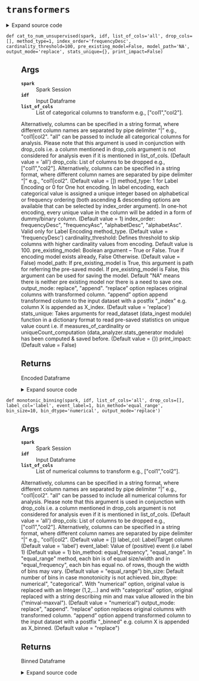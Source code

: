 # <code>transformers</code>
<details class="source">
<summary>
<span>Expand source code</span>
</summary>
<pre>
```python
# coding=utf-8
import warnings

import pyspark
from anovos.data_analyzer.stats_generator import missingCount_computation, uniqueCount_computation
from anovos.data_ingest.data_ingest import read_dataset
from anovos.shared.utils import attributeType_segregation, get_dtype
from pyspark.ml import Pipeline, PipelineModel
from pyspark.ml.feature import Imputer, ImputerModel
from pyspark.ml.feature import StringIndexer, OneHotEncoderEstimator
from pyspark.ml.linalg import DenseVector
from pyspark.sql import functions as F
from pyspark.sql import types as T
from pyspark.sql.window import Window
from scipy import stats


def attribute_binning(spark, idf, list_of_cols='all', drop_cols=[], method_type="equal_range", bin_size=10,
                      bin_dtype="numerical",
                      pre_existing_model=False, model_path="NA", output_mode="replace", print_impact=False):
    """

    Args:
      spark: Spark Session
      idf: Input Dataframe
      list_of_cols: List of numerical columns to transform e.g., ["col1","col2"].
    Alternatively, columns can be specified in a string format,
    where different column names are separated by pipe delimiter “|” e.g., "col1|col2".
    "all" can be passed to include all numerical columns for analysis.
    Please note that this argument is used in conjunction with drop_cols i.e. a column mentioned in
    drop_cols argument is not considered for analysis even if it is mentioned in list_of_cols. (Default value = 'all')
      drop_cols: List of columns to be dropped e.g., ["col1","col2"].
    Alternatively, columns can be specified in a string format,
    where different column names are separated by pipe delimiter “|” e.g., "col1|col2". (Default value = [])
      bin_method: equal_frequency", "equal_range".
    In "equal_range" method, each bin is of equal size/width and in "equal_frequency", each bin has
    equal no. of rows, though the width of bins may vary.
      bin_size: Number of bins. (Default value = 10)
      bin_dtype: numerical", "categorical".
    With "numerical" option, original value is replaced with an Integer (1,2,…) and
    with "categorical" option, original replaced with a string describing min and max value allowed
    in the bin ("minval-maxval"). (Default value = "numerical")
      pre_existing_model: Boolean argument – True or False. True if binning model exists already, False Otherwise. (Default value = False)
      model_path: If pre_existing_model is True, this argument is path for referring the pre-saved model.
    If pre_existing_model is False, this argument can be used for saving the model.
    Default "NA" means there is neither pre-existing model nor there is a need to save one.
      output_mode: replace", "append".
    “replace” option replaces original columns with transformed column. “append” option append transformed
    column to the input dataset with a postfix "_binned" e.g. column X is appended as X_binned. (Default value = "replace")
      method_type:  (Default value = "equal_range")
      print_impact:  (Default value = False)

    Returns:
      Binned Dataframe

    """

    num_cols = attributeType_segregation(idf)[0]
    if list_of_cols == 'all':
        list_of_cols = num_cols
    if isinstance(list_of_cols, str):
        list_of_cols = [x.strip() for x in list_of_cols.split('|')]
    if isinstance(drop_cols, str):
        drop_cols = [x.strip() for x in drop_cols.split('|')]

    list_of_cols = list(set([e for e in list_of_cols if e not in drop_cols]))

    if any(x not in num_cols for x in list_of_cols):
        raise TypeError('Invalid input for Column(s)')
    if len(list_of_cols) == 0:
        warnings.warn("No Binning Performed - No numerical column(s) to transform")
        return idf

    if method_type not in ("equal_frequency", "equal_range"):
        raise TypeError('Invalid input for method_type')
    if bin_size < 2:
        raise TypeError('Invalid input for bin_size')
    if output_mode not in ('replace', 'append'):
        raise TypeError('Invalid input for output_mode')

    if pre_existing_model:
        df_model = spark.read.parquet(model_path + "/attribute_binning")
        bin_cutoffs = []
        for i in list_of_cols:
            mapped_value = df_model.where(F.col('attribute') == i).select('parameters') \
                .rdd.flatMap(lambda x: x).collect()[0]
            bin_cutoffs.append(mapped_value)
    else:
        if method_type == "equal_frequency":
            pctile_width = 1 / bin_size
            pctile_cutoff = []
            for j in range(1, bin_size):
                pctile_cutoff.append(j * pctile_width)
            bin_cutoffs = idf.approxQuantile(list_of_cols, pctile_cutoff, 0.01)

        else:
            bin_cutoffs = []
            for i in list_of_cols:
                max_val = (idf.select(F.col(i)).groupBy().max().rdd.flatMap(lambda x: x).collect() + [None])[0]
                min_val = (idf.select(F.col(i)).groupBy().min().rdd.flatMap(lambda x: x).collect() + [None])[0]
                bin_cutoff = []
                if max_val:
                    bin_width = (max_val - min_val) / bin_size
                    for j in range(1, bin_size):
                        bin_cutoff.append(min_val + j * bin_width)
                bin_cutoffs.append(bin_cutoff)

        if model_path != "NA":
            df_model = spark.createDataFrame(zip(list_of_cols, bin_cutoffs), schema=['attribute', 'parameters'])
            df_model.write.parquet(model_path + "/attribute_binning", mode='overwrite')

    def bucket_label(value, index):
        """

        Args:
          value: 
          index: 

        Returns:

        """
        if value is None:
            return None
        for j in range(0, len(bin_cutoffs[index])):
            if value <= bin_cutoffs[index][j]:
                if bin_dtype == "numerical":
                    return j + 1
                else:
                    if j == 0:
                        return "<= " + str(round(bin_cutoffs[index][j], 4))
                    else:
                        return str(round(bin_cutoffs[index][j - 1], 4)) + "-" + str(round(bin_cutoffs[index][j], 4))
            else:
                next

        if bin_dtype == "numerical":
            return len(bin_cutoffs[0]) + 1
        else:
            return "> " + str(round(bin_cutoffs[index][len(bin_cutoffs[0]) - 1], 4))

    if bin_dtype == "numerical":
        f_bucket_label = F.udf(bucket_label, T.IntegerType())
    else:
        f_bucket_label = F.udf(bucket_label, T.StringType())

    odf = idf
    for idx, i in enumerate(list_of_cols):
        odf = odf.withColumn(i + "_binned", f_bucket_label(F.col(i), F.lit(idx)))

        if idx % 5 == 0:
            odf.persist(pyspark.StorageLevel.MEMORY_AND_DISK).count()

    if output_mode == 'replace':
        for col in list_of_cols:
            odf = odf.drop(col).withColumnRenamed(col + "_binned", col)

    if print_impact:
        if output_mode == 'replace':
            output_cols = list_of_cols
        else:
            output_cols = [(i + "_binned") for i in list_of_cols]
        uniqueCount_computation(spark, odf, output_cols).show(len(output_cols))
    return odf


def monotonic_binning(spark, idf, list_of_cols='all', drop_cols=[], label_col='label', event_label=1,
                      bin_method="equal_range", bin_size=10, bin_dtype="numerical", output_mode="replace"):
    """

    Args:
      spark: Spark Session
      idf: Input Dataframe
      list_of_cols: List of numerical columns to transform e.g., ["col1","col2"].
    Alternatively, columns can be specified in a string format,
    where different column names are separated by pipe delimiter “|” e.g., "col1|col2".
    "all" can be passed to include all numerical columns for analysis.
    Please note that this argument is used in conjunction with drop_cols i.e. a column mentioned in
    drop_cols argument is not considered for analysis even if it is mentioned in list_of_cols. (Default value = 'all')
      drop_cols: List of columns to be dropped e.g., ["col1","col2"].
    Alternatively, columns can be specified in a string format,
    where different column names are separated by pipe delimiter “|” e.g., "col1|col2". (Default value = [])
      label_col: Label/Target column (Default value = 'label')
      event_label: Value of (positive) event (i.e label 1) (Default value = 1)
      bin_method: equal_frequency", "equal_range".
    In "equal_range" method, each bin is of equal size/width and in "equal_frequency", each bin has
    equal no. of rows, though the width of bins may vary. (Default value = "equal_range")
      bin_size: Default number of bins in case monotonicity is not achieved.
      bin_dtype: numerical", "categorical".
    With "numerical" option, original value is replaced with an Integer (1,2,…) and
    with "categorical" option, original replaced with a string describing min and max value allowed
    in the bin ("minval-maxval"). (Default value = "numerical")
      output_mode: replace", "append".
    “replace” option replaces original columns with transformed column. “append” option append transformed
    column to the input dataset with a postfix "_binned" e.g. column X is appended as X_binned. (Default value = "replace")

    Returns:
      Binned Dataframe

    """
    num_cols = attributeType_segregation(idf)[0]
    if list_of_cols == 'all':
        list_of_cols = num_cols
    if isinstance(list_of_cols, str):
        list_of_cols = [x.strip() for x in list_of_cols.split('|')]
    if isinstance(drop_cols, str):
        drop_cols = [x.strip() for x in drop_cols.split('|')]

    list_of_cols = list(set([e for e in list_of_cols if e not in (drop_cols + [label_col])]))

    if any(x not in num_cols for x in list_of_cols):
        raise TypeError('Invalid input for Column(s)')

    attribute_binning(spark, idf, list_of_cols='all', drop_cols=[], method_type="equal_range", bin_size=10,
                      pre_existing_model=False, model_path="NA", output_mode="replace", print_impact=False)

    odf = idf
    for col in list_of_cols:
        n = 20
        r = 0
        while n > 2:
            tmp = attribute_binning(spark, idf, [col], drop_cols=[], method_type=bin_method, bin_size=n,
                                    output_mode='append') \
                .select(label_col, col, col + '_binned') \
                .withColumn(label_col, F.when(F.col(label_col) == event_label, 1).otherwise(0)) \
                .groupBy(col + '_binned').agg(F.avg(col).alias('mean_val'),
                                              F.avg(label_col).alias('mean_label')).dropna()
            r, p = stats.spearmanr(tmp.toPandas()[['mean_val']], tmp.toPandas()[['mean_label']])
            if r == 1.0:
                odf = attribute_binning(spark, odf, [col], drop_cols=[], method_type=bin_method, bin_size=n,
                                        bin_dtype=bin_dtype, output_mode=output_mode)
                break
            n = n - 1
            r = 0
        if r < 1.0:
            odf = attribute_binning(spark, odf, [col], drop_cols=[], method_type=bin_method, bin_size=bin_size,
                                    bin_dtype=bin_dtype, output_mode=output_mode)

    return odf


def cat_to_num_unsupervised(spark, idf, list_of_cols='all', drop_cols=[], method_type=1, index_order='frequencyDesc', cardinality_threshold=100,
                            pre_existing_model=False, model_path="NA", output_mode='replace', stats_unique={}, print_impact=False):
    """

    Args:
      spark: Spark Session
      idf: Input Dataframe
      list_of_cols: List of categorical columns to transform e.g., ["col1","col2"].
    Alternatively, columns can be specified in a string format,
    where different column names are separated by pipe delimiter “|” e.g., "col1|col2".
    "all" can be passed to include all categorical columns for analysis.
    Please note that this argument is used in conjunction with drop_cols i.e. a column mentioned in
    drop_cols argument is not considered for analysis even if it is mentioned in list_of_cols. (Default value = 'all')
      drop_cols: List of columns to be dropped e.g., ["col1","col2"].
    Alternatively, columns can be specified in a string format,
    where different column names are separated by pipe delimiter “|” e.g., "col1|col2". (Default value = [])
      method_type: 1 for Label Encoding or 0 for One hot encoding.
    In label encoding, each categorical value is assigned a unique integer based on alphabetical
    or frequency ordering (both ascending & descending options are available that can be selected by
    index_order argument).
    In one-hot encoding, every unique value in the column will be added in a form of dummy/binary column. (Default value = 1)
      index_order: frequencyDesc", "frequencyAsc", "alphabetDesc", "alphabetAsc".
    Valid only for Label Encoding method_type. (Default value = 'frequencyDesc')
      cardinality_threshold: Defines threshold to skip columns with higher cardinality values from encoding. Default value is 100.
      pre_existing_model: Boolean argument – True or False. True if encoding model exists already, False Otherwise. (Default value = False)
      model_path: If pre_existing_model is True, this argument is path for referring the pre-saved model.
    If pre_existing_model is False, this argument can be used for saving the model.
    Default "NA" means there is neither pre existing model nor there is a need to save one.
      output_mode: replace", "append".
    “replace” option replaces original columns with transformed column. “append” option append transformed
    column to the input dataset with a postfix "_index" e.g. column X is appended as X_index. (Default value = 'replace')
      stats_unique: Takes arguments for read_dataset (data_ingest module) function in a dictionary format
    to read pre-saved statistics on unique value count i.e. if measures_of_cardinality or
    uniqueCount_computation (data_analyzer.stats_generator module) has been computed & saved before. (Default value = {})
      print_impact:  (Default value = False)

    Returns:
      Encoded Dataframe

    """

    cat_cols = attributeType_segregation(idf)[1]
    if list_of_cols == 'all':
        list_of_cols = cat_cols
    if isinstance(list_of_cols, str):
        list_of_cols = [x.strip() for x in list_of_cols.split('|')]
    if isinstance(drop_cols, str):
        drop_cols = [x.strip() for x in drop_cols.split('|')]

    list_of_cols = list(set([e for e in list_of_cols if e not in drop_cols]))

    if any(x not in cat_cols for x in list_of_cols):
        raise TypeError('Invalid input for Column(s)')

    if len(list_of_cols) == 0:
        warnings.warn("No Encoding Computation - No categorical column(s) to transform")
        return idf
    if method_type not in (0, 1):
        raise TypeError('Invalid input for method_type')
    if index_order not in ('frequencyDesc', 'frequencyAsc', 'alphabetDesc', 'alphabetAsc'):
        raise TypeError('Invalid input for Encoding Index Order')
    if output_mode not in ('replace', 'append'):
        raise TypeError('Invalid input for output_mode')

    if pre_existing_model:
        pipelineModel = PipelineModel.load(model_path + "/cat_to_num_unsupervised/indexer")
    else:
        stages = []
        for i in list_of_cols:
            stringIndexer = StringIndexer(inputCol=i, outputCol=i + '_index',
                                          stringOrderType=index_order, handleInvalid='keep')
            stages += [stringIndexer]
        pipeline = Pipeline(stages=stages)
        pipelineModel = pipeline.fit(idf)

    odf_indexed = pipelineModel.transform(idf)

    if method_type == 0:
        list_of_cols_vec = []
        list_of_cols_idx = []
        for i in list_of_cols:
            list_of_cols_vec.append(i + "_vec")
            list_of_cols_idx.append(i + "_index")
        if pre_existing_model:
            encoder = OneHotEncoderEstimator.load(model_path + "/cat_to_num_unsupervised/encoder")
        else:
            encoder = OneHotEncoderEstimator(inputCols=list_of_cols_idx, outputCols=list_of_cols_vec,
                                             handleInvalid='keep')

        odf_encoded = encoder.fit(odf_indexed).transform(odf_indexed)

        odf = odf_encoded
        def vector_to_array(v):
            """

            Args:
              v: 

            Returns:

            """
            v = DenseVector(v)
            new_array = list([int(x) for x in v])
            return new_array

        f_vector_to_array = F.udf(vector_to_array, T.ArrayType(T.IntegerType()))

        if stats_unique != {}:
            stats_df = read_dataset(spark, **stats_unique)
        skipped_cols = []
        for i in list_of_cols:
            if stats_unique == {}:
                uniq_cats = idf.select(i).distinct().count()
            else:
                uniq_cats = stats_df.where(F.col("attribute") == i).select("unique_values").rdd.flatMap(lambda x: x).collect()[0]

            if uniq_cats > cardinality_threshold:
                skipped_cols.append(i)
                odf = odf.drop(i + '_vec', i + '_index')
                continue
            odf_schema = odf.schema
            odf_schema = odf_schema.add(T.StructField("tmp",T.ArrayType(T.IntegerType())))
            for j in range(0, uniq_cats):
                odf_schema = odf_schema.add(T.StructField(i + "_" + str(j),T.IntegerType()))
            odf = odf.withColumn("tmp", f_vector_to_array(i + '_vec')).rdd.map(lambda x: (*x, *x["tmp"])).toDF(schema=odf_schema)

            if output_mode == 'replace':
                odf = odf.drop(i, i + '_vec', i + '_index', 'tmp')
            else:
                odf = odf.drop(i + '_vec', i + '_index', 'tmp')
        if skipped_cols:
            warnings.warn(
                "Columns dropped from one-hot encoding due to high cardinality: " + (',').join(skipped_cols))
    else:
        odf = odf_indexed
        for i in list_of_cols:
            odf = odf.withColumn(i + '_index', F.when(F.col(i).isNull(), None)
                                 .otherwise(F.col(i + '_index').cast(T.IntegerType())))
        if output_mode == 'replace':
            for i in list_of_cols:
                odf = odf.drop(i).withColumnRenamed(i + '_index', i)
            odf = odf.select(idf.columns)

    if (pre_existing_model == False) & (model_path != "NA"):
        pipelineModel.write().overwrite().save(model_path + "/cat_to_num_unsupervised/indexer")
        if method_type == 0:
            encoder.write().overwrite().save(model_path + "/cat_to_num_unsupervised/encoder")

    if (print_impact == True) & (method_type == 1):
        print("Before")
        idf.describe().where(F.col('summary').isin('count', 'min', 'max')).show()
        print("After")
        odf.describe().where(F.col('summary').isin('count', 'min', 'max')).show()
    if (print_impact == True) & (method_type == 0):
        print("Before")
        idf.printSchema()
        print("After")
        odf.printSchema()

    return odf


def imputation_MMM(spark, idf, list_of_cols="missing", drop_cols=[], method_type="median", pre_existing_model=False,
                   model_path="NA",
                   output_mode="replace", stats_missing={}, stats_mode={}, print_impact=False):
    """

    Args:
      spark: Spark Session
      idf: Input Dataframe
      list_of_cols: List of columns to impute e.g., ["col1","col2"].
    Alternatively, columns can be specified in a string format,
    where different column names are separated by pipe delimiter “|” e.g., "col1|col2".
    "all" can be passed to include all (non-array) columns for analysis.
    "missing" (default) can be passed to include only those columns with missing values.
    One of the usecases where "all" may be preferable over "missing" is when the user wants to save
    the imputation model for the future use e.g. a column may not have missing value in the training
    dataset but missing values may possibly appear in the prediction dataset.
    Please note that this argument is used in conjunction with drop_cols i.e. a column mentioned in
    drop_cols argument is not considered for analysis even if it is mentioned in list_of_cols.
      drop_cols: List of columns to be dropped e.g., ["col1","col2"].
    Alternatively, columns can be specified in a string format,
    where different column names are separated by pipe delimiter “|” e.g., "col1|col2". (Default value = [])
      method_type: median", "mean" (valid only for for numerical columns attributes).
    Mode is only option for categorical columns. (Default value = "median")
      pre_existing_model: Boolean argument – True or False. True if imputation model exists already, False otherwise. (Default value = False)
      model_path: If pre_existing_model is True, this argument is path for referring the pre-saved model.
    If pre_existing_model is False, this argument can be used for saving the model.
    Default "NA" means there is neither pre-existing model nor there is a need to save one.
      output_mode: replace", "append".
    “replace” option replaces original columns with transformed column. “append” option append transformed
    column to the input dataset with a postfix "_imputed" e.g. column X is appended as X_imputed. (Default value = "replace")
      stats_missing: Takes arguments for read_dataset (data_ingest module) function in a dictionary format
    to read pre-saved statistics on missing count/pct i.e. if measures_of_counts or
    missingCount_computation (data_analyzer.stats_generator module) has been computed & saved before. (Default value = {})
      stats_mode: Takes arguments for read_dataset (data_ingest module) function in a dictionary format
    to read pre-saved statistics on most frequently seen values i.e. if measures_of_centralTendency or
    mode_computation (data_analyzer.stats_generator module) has been computed & saved before. (Default value = {})
      print_impact:  (Default value = False)

    Returns:
      Imputed Dataframe

    """
    if stats_missing == {}:
        missing_df = missingCount_computation(spark, idf)
    else:
        missing_df = read_dataset(spark, **stats_missing).select('attribute', 'missing_count', 'missing_pct')

    missing_cols = missing_df.where(F.col('missing_count') > 0).select('attribute').rdd.flatMap(lambda x: x).collect()

    if str(pre_existing_model).lower() == 'true':
        pre_existing_model = True
    elif str(pre_existing_model).lower() == 'false':
        pre_existing_model = False
    else:
        raise TypeError('Non-Boolean input for pre_existing_model')

    if (len(missing_cols) == 0) & (pre_existing_model == False) & (model_path == "NA"):
        return idf

    if list_of_cols == 'all':
        num_cols, cat_cols, other_cols = attributeType_segregation(idf)
        list_of_cols = num_cols + cat_cols
    if list_of_cols == "missing":
        list_of_cols = missing_cols
    if isinstance(list_of_cols, str):
        list_of_cols = [x.strip() for x in list_of_cols.split('|')]
    if isinstance(drop_cols, str):
        drop_cols = [x.strip() for x in drop_cols.split('|')]

    list_of_cols = list(set([e for e in list_of_cols if e not in drop_cols]))

    if len(list_of_cols) == 0:
        warnings.warn("No Imputation performed- No column(s) to impute")
        return idf
    if any(x not in idf.columns for x in list_of_cols):
        raise TypeError('Invalid input for Column(s)')
    if method_type not in ('mode', 'mean', 'median'):
        raise TypeError('Invalid input for method_type')
    if output_mode not in ('replace', 'append'):
        raise TypeError('Invalid input for output_mode')

    num_cols, cat_cols, other_cols = attributeType_segregation(idf.select(list_of_cols))

    odf = idf
    if len(num_cols) > 0:
        # Checking for Integer/Decimal Type Columns & Converting them into Float/Double Type
        recast_cols = []
        recast_type = []
        for i in num_cols:
            if get_dtype(idf, i) not in ('float', 'double'):
                odf = odf.withColumn(i, F.col(i).cast(T.DoubleType()))
                recast_cols.append(i + "_imputed")
                recast_type.append(get_dtype(idf, i))
        # For mode imputation 
        if method_type == 'mode':
            if stats_mode == {}:
                parameters = [str((idf.select(i).dropna().groupby(i).count().orderBy("count", ascending=False).first() 
                                   or [None])[0]) for i in num_cols]
            else:
                mode_df = read_dataset(spark, **stats_mode).replace('None', None)
                mode_df_cols = list(mode_df.select('attribute').toPandas()['attribute'])
                parameters = []
                for i in num_cols:
                    if i not in mode_df_cols:
                        parameters.append(str((idf.select(i).dropna().groupby(i).count().orderBy("count", ascending=False).first() 
                                               or [None])[0]))
                    else:
                        parameters.append(mode_df.where(F.col('attribute') == i).select('mode').rdd.flatMap(list).collect()[0])  

            for index, i in enumerate(num_cols):
                odf = odf.withColumn(i + "_imputed", F.when(F.col(i).isNull(), parameters[index]).otherwise(F.col(i)))
            
        else: #For mean, median imputation         
            # Building new imputer model or uploading the existing model
            if pre_existing_model == True:
                imputerModel = ImputerModel.load(model_path + "/imputation_MMM/num_imputer-model")
            else:
                imputer = Imputer(strategy=method_type, inputCols=num_cols,
                                  outputCols=[(e + "_imputed") for e in num_cols])
                imputerModel = imputer.fit(odf)

            # Applying model            
            # odf = recast_column(imputerModel.transform(odf), recast_cols, recast_type)
            odf = imputerModel.transform(odf)
            for i, j in zip(recast_cols, recast_type):
                odf = odf.withColumn(i, F.col(i).cast(j))

            # Saving model if required
            if (pre_existing_model == False) & (model_path != "NA"):
                imputerModel.write().overwrite().save(model_path + "/imputation_MMM/num_imputer-model")

    if len(cat_cols) > 0:
        if pre_existing_model:
            df_model = spark.read.csv(model_path + "/imputation_MMM/cat_imputer", header=True, inferSchema=True)
            parameters = []
            for i in cat_cols:
                mapped_value = \
                    df_model.where(F.col('attribute') == i).select('parameters').rdd.flatMap(lambda x: x).collect()[0]
                parameters.append(mapped_value)
        else:
            if stats_mode == {}:
                parameters = [str((idf.select(i).dropna().groupby(i).count().orderBy("count", ascending=False).first()
                                   or [None])[0]) for i in cat_cols]
            else:
                mode_df = read_dataset(spark, **stats_mode).replace('None', None)
                parameters = [mode_df.where(F.col('attribute') == i).select('mode').rdd.flatMap(list).collect()[0] for i
                              in cat_cols]

        for index, i in enumerate(cat_cols):
            odf = odf.withColumn(i + "_imputed", F.when(F.col(i).isNull(), parameters[index]).otherwise(F.col(i)))

        # Saving model File if required
        if (pre_existing_model == False) & (model_path != "NA"):
            df_model = spark.createDataFrame(zip(cat_cols, parameters), schema=['attribute', 'parameters'])
            df_model.repartition(1).write.csv(model_path + "/imputation_MMM/cat_imputer", header=True, mode='overwrite')

    for i in (num_cols + cat_cols):
        if i not in missing_cols:
            odf = odf.drop(i + "_imputed")
        elif output_mode == 'replace':
            odf = odf.drop(i).withColumnRenamed(i + "_imputed", i)

    if print_impact:
        if output_mode == 'replace':
            odf_print = missing_df.select('attribute', F.col("missing_count").alias("missingCount_before")) \
                .join(missingCount_computation(spark, odf, list_of_cols) \
                      .select('attribute', F.col("missing_count").alias("missingCount_after")), 'attribute', 'inner')
        else:
            output_cols = [(i + "_imputed") for i in [e for e in (num_cols + cat_cols) if e in missing_cols]]
            odf_print = missing_df.select('attribute', F.col("missing_count").alias("missingCount_before")) \
                .join(missingCount_computation(spark, odf, output_cols) \
                      .withColumnRenamed('attribute', 'attribute_after') \
                      .withColumn('attribute', F.expr("substring(attribute_after, 1, length(attribute_after)-8)")) \
                      .drop('missing_pct'), 'attribute', 'inner')
        odf_print.show(len(list_of_cols))
    return odf


def outlier_categories(spark, idf, list_of_cols='all', drop_cols=[], coverage=1.0, max_category=50,
                       pre_existing_model=False, model_path="NA", output_mode='replace', print_impact=False):
    """

    Args:
      spark: Spark Session
      idf: Input Dataframe
      list_of_cols: List of categorical columns to transform e.g., ["col1","col2"].
    Alternatively, columns can be specified in a string format,
    where different column names are separated by pipe delimiter “|” e.g., "col1|col2".
    "all" can be passed to include all categorical columns for analysis.
    Please note that this argument is used in conjunction with drop_cols i.e. a column mentioned in
    drop_cols argument is not considered for analysis even if it is mentioned in list_of_cols. (Default value = 'all')
      drop_cols: List of columns to be dropped e.g., ["col1","col2"].
    Alternatively, columns can be specified in a string format,
    where different column names are separated by pipe delimiter “|” e.g., "col1|col2". (Default value = [])
      coverage: Defines the minimum % of rows that will be mapped to actual category name and the rest to be mapped
    to others and takes value between 0 to 1. Coverage of 0.8 can be interpreted as top frequently seen
    categories are considered till it covers minimum 80% of rows and rest lesser seen values are mapped to others. (Default value = 1.0)
      max_category: Even if coverage is less, only (max_category - 1) categories will be mapped to actual name and rest to others.
    Caveat is when multiple categories have same rank, then #categories can be more than max_category. (Default value = 50)
      pre_existing_model: Boolean argument – True or False. True if the model with the outlier/other values
    for each attribute exists already to be used, False Otherwise. (Default value = False)
      model_path: If pre_existing_model is True, this argument is path for the pre-saved model.
    If pre_existing_model is False, this field can be used for saving the model.
    Default "NA" means there is neither pre-existing model nor there is a need to save one.
      output_mode: replace", "append".
    “replace” option replaces original columns with transformed column. “append” option append transformed
    column to the input dataset with a postfix "_outliered" e.g. column X is appended as X_outliered. (Default value = 'replace')
      print_impact:  (Default value = False)

    Returns:
      Dataframe after outlier treatment

    """

    cat_cols = attributeType_segregation(idf)[1]
    if list_of_cols == 'all':
        list_of_cols = cat_cols
    if isinstance(list_of_cols, str):
        list_of_cols = [x.strip() for x in list_of_cols.split('|')]
    if isinstance(drop_cols, str):
        drop_cols = [x.strip() for x in drop_cols.split('|')]

    list_of_cols = list(set([e for e in list_of_cols if e not in drop_cols]))

    if any(x not in cat_cols for x in list_of_cols):
        raise TypeError('Invalid input for Column(s)')

    if len(list_of_cols) == 0:
        warnings.warn("No Outlier Categories Computation - No categorical column(s) to transform")
        return idf
    if (coverage <= 0) | (coverage > 1):
        raise TypeError('Invalid input for Coverage Value')
    if max_category < 2:
        raise TypeError('Invalid input for Maximum No. of Categories Allowed')
    if output_mode not in ('replace', 'append'):
        raise TypeError('Invalid input for output_mode')

    if pre_existing_model == True:
        df_model = spark.read.csv(model_path + "/outlier_categories", header=True, inferSchema=True)
    else:
        for index, i in enumerate(list_of_cols):
            window = Window.partitionBy().orderBy(F.desc('count_pct'))
            df_cats = idf.groupBy(i).count().dropna() \
                .withColumn('count_pct', F.col('count') / F.sum('count').over(Window.partitionBy())) \
                .withColumn('rank', F.rank().over(window)) \
                .withColumn('cumu', F.sum('count_pct').over(window.rowsBetween(Window.unboundedPreceding, 0))) \
                .withColumn('lag_cumu', F.lag('cumu').over(window)).fillna(0) \
                .where(~((F.col('cumu') >= coverage) & (F.col('lag_cumu') >= coverage))) \
                .where(F.col('rank') <= (max_category - 1)) \
                .select(F.lit(i).alias('attribute'), F.col(i).alias('parameters'))
            if index == 0:
                df_model = df_cats
            else:
                df_model = df_model.union(df_cats)

    odf = idf
    for i in list_of_cols:
        parameters = df_model.where(F.col('attribute') == i).select('parameters').rdd.flatMap(lambda x: x).collect()
        if output_mode == 'replace':
            odf = odf.withColumn(i, F.when((F.col(i).isin(parameters)) | (F.col(i).isNull()), F.col(i)).otherwise(
                "others"))
        else:
            odf = odf.withColumn(i + "_outliered",
                                 F.when((F.col(i).isin(parameters)) | (F.col(i).isNull()), F.col(i)).otherwise(
                                     "others"))

    # Saving model File if required
    if (pre_existing_model == False) & (model_path != "NA"):
        df_model.repartition(1).write.csv(model_path + "/outlier_categories", header=True, mode='overwrite')

    if print_impact:
        if output_mode == 'replace':
            output_cols = list_of_cols
        else:
            output_cols = [(i + "_outliered") for i in list_of_cols]
        uniqueCount_computation(spark, idf, list_of_cols).select('attribute',
                                                                 F.col("unique_values").alias(
                                                                     "uniqueValues_before")).show(
            len(list_of_cols))
        uniqueCount_computation(spark, odf, output_cols).select('attribute',
                                                                F.col("unique_values").alias(
                                                                    "uniqueValues_after")).show(
            len(list_of_cols))

    return odf
```
</pre>
</details>
## Functions
<dl>
<dt id="anovos.data_transformer.transformers.attribute_binning"><code class="name flex">
<span>def <span class="ident">attribute_binning</span></span>(<span>spark, idf, list_of_cols='all', drop_cols=[], method_type='equal_range', bin_size=10, bin_dtype='numerical', pre_existing_model=False, model_path='NA', output_mode='replace', print_impact=False)</span>
</code></dt>
<dd>
<div class="desc"><h2 id="args">Args</h2>
<dl>
<dt><strong><code>spark</code></strong></dt>
<dd>Spark Session</dd>
<dt><strong><code>idf</code></strong></dt>
<dd>Input Dataframe</dd>
<dt><strong><code>list_of_cols</code></strong></dt>
<dd>List of numerical columns to transform e.g., ["col1","col2"].</dd>
</dl>
<p>Alternatively, columns can be specified in a string format,
where different column names are separated by pipe delimiter “|” e.g., "col1|col2".
"all" can be passed to include all numerical columns for analysis.
Please note that this argument is used in conjunction with drop_cols i.e. a column mentioned in
drop_cols argument is not considered for analysis even if it is mentioned in list_of_cols. (Default value = 'all')
drop_cols: List of columns to be dropped e.g., ["col1","col2"].
Alternatively, columns can be specified in a string format,
where different column names are separated by pipe delimiter “|” e.g., "col1|col2". (Default value = [])
bin_method: equal_frequency", "equal_range".
In "equal_range" method, each bin is of equal size/width and in "equal_frequency", each bin has
equal no. of rows, though the width of bins may vary.
bin_size: Number of bins. (Default value = 10)
bin_dtype: numerical", "categorical".
With "numerical" option, original value is replaced with an Integer (1,2,…) and
with "categorical" option, original replaced with a string describing min and max value allowed
in the bin ("minval-maxval"). (Default value = "numerical")
pre_existing_model: Boolean argument – True or False. True if binning model exists already, False Otherwise. (Default value = False)
model_path: If pre_existing_model is True, this argument is path for referring the pre-saved model.
If pre_existing_model is False, this argument can be used for saving the model.
Default "NA" means there is neither pre-existing model nor there is a need to save one.
output_mode: replace", "append".
“replace” option replaces original columns with transformed column. “append” option append transformed
column to the input dataset with a postfix "_binned" e.g. column X is appended as X_binned. (Default value = "replace")
method_type:
(Default value = "equal_range")
print_impact:
(Default value = False)</p>
<h2 id="returns">Returns</h2>
<p>Binned Dataframe</p></div>
<details class="source">
<summary>
<span>Expand source code</span>
</summary>
<pre>
```python
def attribute_binning(spark, idf, list_of_cols='all', drop_cols=[], method_type="equal_range", bin_size=10,
                      bin_dtype="numerical",
                      pre_existing_model=False, model_path="NA", output_mode="replace", print_impact=False):
    """

    Args:
      spark: Spark Session
      idf: Input Dataframe
      list_of_cols: List of numerical columns to transform e.g., ["col1","col2"].
    Alternatively, columns can be specified in a string format,
    where different column names are separated by pipe delimiter “|” e.g., "col1|col2".
    "all" can be passed to include all numerical columns for analysis.
    Please note that this argument is used in conjunction with drop_cols i.e. a column mentioned in
    drop_cols argument is not considered for analysis even if it is mentioned in list_of_cols. (Default value = 'all')
      drop_cols: List of columns to be dropped e.g., ["col1","col2"].
    Alternatively, columns can be specified in a string format,
    where different column names are separated by pipe delimiter “|” e.g., "col1|col2". (Default value = [])
      bin_method: equal_frequency", "equal_range".
    In "equal_range" method, each bin is of equal size/width and in "equal_frequency", each bin has
    equal no. of rows, though the width of bins may vary.
      bin_size: Number of bins. (Default value = 10)
      bin_dtype: numerical", "categorical".
    With "numerical" option, original value is replaced with an Integer (1,2,…) and
    with "categorical" option, original replaced with a string describing min and max value allowed
    in the bin ("minval-maxval"). (Default value = "numerical")
      pre_existing_model: Boolean argument – True or False. True if binning model exists already, False Otherwise. (Default value = False)
      model_path: If pre_existing_model is True, this argument is path for referring the pre-saved model.
    If pre_existing_model is False, this argument can be used for saving the model.
    Default "NA" means there is neither pre-existing model nor there is a need to save one.
      output_mode: replace", "append".
    “replace” option replaces original columns with transformed column. “append” option append transformed
    column to the input dataset with a postfix "_binned" e.g. column X is appended as X_binned. (Default value = "replace")
      method_type:  (Default value = "equal_range")
      print_impact:  (Default value = False)

    Returns:
      Binned Dataframe

    """

    num_cols = attributeType_segregation(idf)[0]
    if list_of_cols == 'all':
        list_of_cols = num_cols
    if isinstance(list_of_cols, str):
        list_of_cols = [x.strip() for x in list_of_cols.split('|')]
    if isinstance(drop_cols, str):
        drop_cols = [x.strip() for x in drop_cols.split('|')]

    list_of_cols = list(set([e for e in list_of_cols if e not in drop_cols]))

    if any(x not in num_cols for x in list_of_cols):
        raise TypeError('Invalid input for Column(s)')
    if len(list_of_cols) == 0:
        warnings.warn("No Binning Performed - No numerical column(s) to transform")
        return idf

    if method_type not in ("equal_frequency", "equal_range"):
        raise TypeError('Invalid input for method_type')
    if bin_size < 2:
        raise TypeError('Invalid input for bin_size')
    if output_mode not in ('replace', 'append'):
        raise TypeError('Invalid input for output_mode')

    if pre_existing_model:
        df_model = spark.read.parquet(model_path + "/attribute_binning")
        bin_cutoffs = []
        for i in list_of_cols:
            mapped_value = df_model.where(F.col('attribute') == i).select('parameters') \
                .rdd.flatMap(lambda x: x).collect()[0]
            bin_cutoffs.append(mapped_value)
    else:
        if method_type == "equal_frequency":
            pctile_width = 1 / bin_size
            pctile_cutoff = []
            for j in range(1, bin_size):
                pctile_cutoff.append(j * pctile_width)
            bin_cutoffs = idf.approxQuantile(list_of_cols, pctile_cutoff, 0.01)

        else:
            bin_cutoffs = []
            for i in list_of_cols:
                max_val = (idf.select(F.col(i)).groupBy().max().rdd.flatMap(lambda x: x).collect() + [None])[0]
                min_val = (idf.select(F.col(i)).groupBy().min().rdd.flatMap(lambda x: x).collect() + [None])[0]
                bin_cutoff = []
                if max_val:
                    bin_width = (max_val - min_val) / bin_size
                    for j in range(1, bin_size):
                        bin_cutoff.append(min_val + j * bin_width)
                bin_cutoffs.append(bin_cutoff)

        if model_path != "NA":
            df_model = spark.createDataFrame(zip(list_of_cols, bin_cutoffs), schema=['attribute', 'parameters'])
            df_model.write.parquet(model_path + "/attribute_binning", mode='overwrite')

    def bucket_label(value, index):
        """

        Args:
          value: 
          index: 

        Returns:

        """
        if value is None:
            return None
        for j in range(0, len(bin_cutoffs[index])):
            if value <= bin_cutoffs[index][j]:
                if bin_dtype == "numerical":
                    return j + 1
                else:
                    if j == 0:
                        return "<= " + str(round(bin_cutoffs[index][j], 4))
                    else:
                        return str(round(bin_cutoffs[index][j - 1], 4)) + "-" + str(round(bin_cutoffs[index][j], 4))
            else:
                next

        if bin_dtype == "numerical":
            return len(bin_cutoffs[0]) + 1
        else:
            return "> " + str(round(bin_cutoffs[index][len(bin_cutoffs[0]) - 1], 4))

    if bin_dtype == "numerical":
        f_bucket_label = F.udf(bucket_label, T.IntegerType())
    else:
        f_bucket_label = F.udf(bucket_label, T.StringType())

    odf = idf
    for idx, i in enumerate(list_of_cols):
        odf = odf.withColumn(i + "_binned", f_bucket_label(F.col(i), F.lit(idx)))

        if idx % 5 == 0:
            odf.persist(pyspark.StorageLevel.MEMORY_AND_DISK).count()

    if output_mode == 'replace':
        for col in list_of_cols:
            odf = odf.drop(col).withColumnRenamed(col + "_binned", col)

    if print_impact:
        if output_mode == 'replace':
            output_cols = list_of_cols
        else:
            output_cols = [(i + "_binned") for i in list_of_cols]
        uniqueCount_computation(spark, odf, output_cols).show(len(output_cols))
    return odf
```
</pre>
</details>
</dd>
<dt id="anovos.data_transformer.transformers.cat_to_num_unsupervised"><code class="name flex">
<span>def <span class="ident">cat_to_num_unsupervised</span></span>(<span>spark, idf, list_of_cols='all', drop_cols=[], method_type=1, index_order='frequencyDesc', cardinality_threshold=100, pre_existing_model=False, model_path='NA', output_mode='replace', stats_unique={}, print_impact=False)</span>
</code></dt>
<dd>
<div class="desc"><h2 id="args">Args</h2>
<dl>
<dt><strong><code>spark</code></strong></dt>
<dd>Spark Session</dd>
<dt><strong><code>idf</code></strong></dt>
<dd>Input Dataframe</dd>
<dt><strong><code>list_of_cols</code></strong></dt>
<dd>List of categorical columns to transform e.g., ["col1","col2"].</dd>
</dl>
<p>Alternatively, columns can be specified in a string format,
where different column names are separated by pipe delimiter “|” e.g., "col1|col2".
"all" can be passed to include all categorical columns for analysis.
Please note that this argument is used in conjunction with drop_cols i.e. a column mentioned in
drop_cols argument is not considered for analysis even if it is mentioned in list_of_cols. (Default value = 'all')
drop_cols: List of columns to be dropped e.g., ["col1","col2"].
Alternatively, columns can be specified in a string format,
where different column names are separated by pipe delimiter “|” e.g., "col1|col2". (Default value = [])
method_type: 1 for Label Encoding or 0 for One hot encoding.
In label encoding, each categorical value is assigned a unique integer based on alphabetical
or frequency ordering (both ascending &amp; descending options are available that can be selected by
index_order argument).
In one-hot encoding, every unique value in the column will be added in a form of dummy/binary column. (Default value = 1)
index_order: frequencyDesc", "frequencyAsc", "alphabetDesc", "alphabetAsc".
Valid only for Label Encoding method_type. (Default value = 'frequencyDesc')
cardinality_threshold: Defines threshold to skip columns with higher cardinality values from encoding. Default value is 100.
pre_existing_model: Boolean argument – True or False. True if encoding model exists already, False Otherwise. (Default value = False)
model_path: If pre_existing_model is True, this argument is path for referring the pre-saved model.
If pre_existing_model is False, this argument can be used for saving the model.
Default "NA" means there is neither pre existing model nor there is a need to save one.
output_mode: replace", "append".
“replace” option replaces original columns with transformed column. “append” option append transformed
column to the input dataset with a postfix "_index" e.g. column X is appended as X_index. (Default value = 'replace')
stats_unique: Takes arguments for read_dataset (data_ingest module) function in a dictionary format
to read pre-saved statistics on unique value count i.e. if measures_of_cardinality or
uniqueCount_computation (data_analyzer.stats_generator module) has been computed &amp; saved before. (Default value = {})
print_impact:
(Default value = False)</p>
<h2 id="returns">Returns</h2>
<p>Encoded Dataframe</p></div>
<details class="source">
<summary>
<span>Expand source code</span>
</summary>
<pre>
```python
def cat_to_num_unsupervised(spark, idf, list_of_cols='all', drop_cols=[], method_type=1, index_order='frequencyDesc', cardinality_threshold=100,
                            pre_existing_model=False, model_path="NA", output_mode='replace', stats_unique={}, print_impact=False):
    """

    Args:
      spark: Spark Session
      idf: Input Dataframe
      list_of_cols: List of categorical columns to transform e.g., ["col1","col2"].
    Alternatively, columns can be specified in a string format,
    where different column names are separated by pipe delimiter “|” e.g., "col1|col2".
    "all" can be passed to include all categorical columns for analysis.
    Please note that this argument is used in conjunction with drop_cols i.e. a column mentioned in
    drop_cols argument is not considered for analysis even if it is mentioned in list_of_cols. (Default value = 'all')
      drop_cols: List of columns to be dropped e.g., ["col1","col2"].
    Alternatively, columns can be specified in a string format,
    where different column names are separated by pipe delimiter “|” e.g., "col1|col2". (Default value = [])
      method_type: 1 for Label Encoding or 0 for One hot encoding.
    In label encoding, each categorical value is assigned a unique integer based on alphabetical
    or frequency ordering (both ascending & descending options are available that can be selected by
    index_order argument).
    In one-hot encoding, every unique value in the column will be added in a form of dummy/binary column. (Default value = 1)
      index_order: frequencyDesc", "frequencyAsc", "alphabetDesc", "alphabetAsc".
    Valid only for Label Encoding method_type. (Default value = 'frequencyDesc')
      cardinality_threshold: Defines threshold to skip columns with higher cardinality values from encoding. Default value is 100.
      pre_existing_model: Boolean argument – True or False. True if encoding model exists already, False Otherwise. (Default value = False)
      model_path: If pre_existing_model is True, this argument is path for referring the pre-saved model.
    If pre_existing_model is False, this argument can be used for saving the model.
    Default "NA" means there is neither pre existing model nor there is a need to save one.
      output_mode: replace", "append".
    “replace” option replaces original columns with transformed column. “append” option append transformed
    column to the input dataset with a postfix "_index" e.g. column X is appended as X_index. (Default value = 'replace')
      stats_unique: Takes arguments for read_dataset (data_ingest module) function in a dictionary format
    to read pre-saved statistics on unique value count i.e. if measures_of_cardinality or
    uniqueCount_computation (data_analyzer.stats_generator module) has been computed & saved before. (Default value = {})
      print_impact:  (Default value = False)

    Returns:
      Encoded Dataframe

    """

    cat_cols = attributeType_segregation(idf)[1]
    if list_of_cols == 'all':
        list_of_cols = cat_cols
    if isinstance(list_of_cols, str):
        list_of_cols = [x.strip() for x in list_of_cols.split('|')]
    if isinstance(drop_cols, str):
        drop_cols = [x.strip() for x in drop_cols.split('|')]

    list_of_cols = list(set([e for e in list_of_cols if e not in drop_cols]))

    if any(x not in cat_cols for x in list_of_cols):
        raise TypeError('Invalid input for Column(s)')

    if len(list_of_cols) == 0:
        warnings.warn("No Encoding Computation - No categorical column(s) to transform")
        return idf
    if method_type not in (0, 1):
        raise TypeError('Invalid input for method_type')
    if index_order not in ('frequencyDesc', 'frequencyAsc', 'alphabetDesc', 'alphabetAsc'):
        raise TypeError('Invalid input for Encoding Index Order')
    if output_mode not in ('replace', 'append'):
        raise TypeError('Invalid input for output_mode')

    if pre_existing_model:
        pipelineModel = PipelineModel.load(model_path + "/cat_to_num_unsupervised/indexer")
    else:
        stages = []
        for i in list_of_cols:
            stringIndexer = StringIndexer(inputCol=i, outputCol=i + '_index',
                                          stringOrderType=index_order, handleInvalid='keep')
            stages += [stringIndexer]
        pipeline = Pipeline(stages=stages)
        pipelineModel = pipeline.fit(idf)

    odf_indexed = pipelineModel.transform(idf)

    if method_type == 0:
        list_of_cols_vec = []
        list_of_cols_idx = []
        for i in list_of_cols:
            list_of_cols_vec.append(i + "_vec")
            list_of_cols_idx.append(i + "_index")
        if pre_existing_model:
            encoder = OneHotEncoderEstimator.load(model_path + "/cat_to_num_unsupervised/encoder")
        else:
            encoder = OneHotEncoderEstimator(inputCols=list_of_cols_idx, outputCols=list_of_cols_vec,
                                             handleInvalid='keep')

        odf_encoded = encoder.fit(odf_indexed).transform(odf_indexed)

        odf = odf_encoded
        def vector_to_array(v):
            """

            Args:
              v: 

            Returns:

            """
            v = DenseVector(v)
            new_array = list([int(x) for x in v])
            return new_array

        f_vector_to_array = F.udf(vector_to_array, T.ArrayType(T.IntegerType()))

        if stats_unique != {}:
            stats_df = read_dataset(spark, **stats_unique)
        skipped_cols = []
        for i in list_of_cols:
            if stats_unique == {}:
                uniq_cats = idf.select(i).distinct().count()
            else:
                uniq_cats = stats_df.where(F.col("attribute") == i).select("unique_values").rdd.flatMap(lambda x: x).collect()[0]

            if uniq_cats > cardinality_threshold:
                skipped_cols.append(i)
                odf = odf.drop(i + '_vec', i + '_index')
                continue
            odf_schema = odf.schema
            odf_schema = odf_schema.add(T.StructField("tmp",T.ArrayType(T.IntegerType())))
            for j in range(0, uniq_cats):
                odf_schema = odf_schema.add(T.StructField(i + "_" + str(j),T.IntegerType()))
            odf = odf.withColumn("tmp", f_vector_to_array(i + '_vec')).rdd.map(lambda x: (*x, *x["tmp"])).toDF(schema=odf_schema)

            if output_mode == 'replace':
                odf = odf.drop(i, i + '_vec', i + '_index', 'tmp')
            else:
                odf = odf.drop(i + '_vec', i + '_index', 'tmp')
        if skipped_cols:
            warnings.warn(
                "Columns dropped from one-hot encoding due to high cardinality: " + (',').join(skipped_cols))
    else:
        odf = odf_indexed
        for i in list_of_cols:
            odf = odf.withColumn(i + '_index', F.when(F.col(i).isNull(), None)
                                 .otherwise(F.col(i + '_index').cast(T.IntegerType())))
        if output_mode == 'replace':
            for i in list_of_cols:
                odf = odf.drop(i).withColumnRenamed(i + '_index', i)
            odf = odf.select(idf.columns)

    if (pre_existing_model == False) & (model_path != "NA"):
        pipelineModel.write().overwrite().save(model_path + "/cat_to_num_unsupervised/indexer")
        if method_type == 0:
            encoder.write().overwrite().save(model_path + "/cat_to_num_unsupervised/encoder")

    if (print_impact == True) & (method_type == 1):
        print("Before")
        idf.describe().where(F.col('summary').isin('count', 'min', 'max')).show()
        print("After")
        odf.describe().where(F.col('summary').isin('count', 'min', 'max')).show()
    if (print_impact == True) & (method_type == 0):
        print("Before")
        idf.printSchema()
        print("After")
        odf.printSchema()

    return odf
```
</pre>
</details>
</dd>
<dt id="anovos.data_transformer.transformers.imputation_MMM"><code class="name flex">
<span>def <span class="ident">imputation_MMM</span></span>(<span>spark, idf, list_of_cols='missing', drop_cols=[], method_type='median', pre_existing_model=False, model_path='NA', output_mode='replace', stats_missing={}, stats_mode={}, print_impact=False)</span>
</code></dt>
<dd>
<div class="desc"><h2 id="args">Args</h2>
<dl>
<dt><strong><code>spark</code></strong></dt>
<dd>Spark Session</dd>
<dt><strong><code>idf</code></strong></dt>
<dd>Input Dataframe</dd>
<dt><strong><code>list_of_cols</code></strong></dt>
<dd>List of columns to impute e.g., ["col1","col2"].</dd>
</dl>
<p>Alternatively, columns can be specified in a string format,
where different column names are separated by pipe delimiter “|” e.g., "col1|col2".
"all" can be passed to include all (non-array) columns for analysis.
"missing" (default) can be passed to include only those columns with missing values.
One of the usecases where "all" may be preferable over "missing" is when the user wants to save
the imputation model for the future use e.g. a column may not have missing value in the training
dataset but missing values may possibly appear in the prediction dataset.
Please note that this argument is used in conjunction with drop_cols i.e. a column mentioned in
drop_cols argument is not considered for analysis even if it is mentioned in list_of_cols.
drop_cols: List of columns to be dropped e.g., ["col1","col2"].
Alternatively, columns can be specified in a string format,
where different column names are separated by pipe delimiter “|” e.g., "col1|col2". (Default value = [])
method_type: median", "mean" (valid only for for numerical columns attributes).
Mode is only option for categorical columns. (Default value = "median")
pre_existing_model: Boolean argument – True or False. True if imputation model exists already, False otherwise. (Default value = False)
model_path: If pre_existing_model is True, this argument is path for referring the pre-saved model.
If pre_existing_model is False, this argument can be used for saving the model.
Default "NA" means there is neither pre-existing model nor there is a need to save one.
output_mode: replace", "append".
“replace” option replaces original columns with transformed column. “append” option append transformed
column to the input dataset with a postfix "_imputed" e.g. column X is appended as X_imputed. (Default value = "replace")
stats_missing: Takes arguments for read_dataset (data_ingest module) function in a dictionary format
to read pre-saved statistics on missing count/pct i.e. if measures_of_counts or
missingCount_computation (data_analyzer.stats_generator module) has been computed &amp; saved before. (Default value = {})
stats_mode: Takes arguments for read_dataset (data_ingest module) function in a dictionary format
to read pre-saved statistics on most frequently seen values i.e. if measures_of_centralTendency or
mode_computation (data_analyzer.stats_generator module) has been computed &amp; saved before. (Default value = {})
print_impact:
(Default value = False)</p>
<h2 id="returns">Returns</h2>
<p>Imputed Dataframe</p></div>
<details class="source">
<summary>
<span>Expand source code</span>
</summary>
<pre>
```python
def imputation_MMM(spark, idf, list_of_cols="missing", drop_cols=[], method_type="median", pre_existing_model=False,
                   model_path="NA",
                   output_mode="replace", stats_missing={}, stats_mode={}, print_impact=False):
    """

    Args:
      spark: Spark Session
      idf: Input Dataframe
      list_of_cols: List of columns to impute e.g., ["col1","col2"].
    Alternatively, columns can be specified in a string format,
    where different column names are separated by pipe delimiter “|” e.g., "col1|col2".
    "all" can be passed to include all (non-array) columns for analysis.
    "missing" (default) can be passed to include only those columns with missing values.
    One of the usecases where "all" may be preferable over "missing" is when the user wants to save
    the imputation model for the future use e.g. a column may not have missing value in the training
    dataset but missing values may possibly appear in the prediction dataset.
    Please note that this argument is used in conjunction with drop_cols i.e. a column mentioned in
    drop_cols argument is not considered for analysis even if it is mentioned in list_of_cols.
      drop_cols: List of columns to be dropped e.g., ["col1","col2"].
    Alternatively, columns can be specified in a string format,
    where different column names are separated by pipe delimiter “|” e.g., "col1|col2". (Default value = [])
      method_type: median", "mean" (valid only for for numerical columns attributes).
    Mode is only option for categorical columns. (Default value = "median")
      pre_existing_model: Boolean argument – True or False. True if imputation model exists already, False otherwise. (Default value = False)
      model_path: If pre_existing_model is True, this argument is path for referring the pre-saved model.
    If pre_existing_model is False, this argument can be used for saving the model.
    Default "NA" means there is neither pre-existing model nor there is a need to save one.
      output_mode: replace", "append".
    “replace” option replaces original columns with transformed column. “append” option append transformed
    column to the input dataset with a postfix "_imputed" e.g. column X is appended as X_imputed. (Default value = "replace")
      stats_missing: Takes arguments for read_dataset (data_ingest module) function in a dictionary format
    to read pre-saved statistics on missing count/pct i.e. if measures_of_counts or
    missingCount_computation (data_analyzer.stats_generator module) has been computed & saved before. (Default value = {})
      stats_mode: Takes arguments for read_dataset (data_ingest module) function in a dictionary format
    to read pre-saved statistics on most frequently seen values i.e. if measures_of_centralTendency or
    mode_computation (data_analyzer.stats_generator module) has been computed & saved before. (Default value = {})
      print_impact:  (Default value = False)

    Returns:
      Imputed Dataframe

    """
    if stats_missing == {}:
        missing_df = missingCount_computation(spark, idf)
    else:
        missing_df = read_dataset(spark, **stats_missing).select('attribute', 'missing_count', 'missing_pct')

    missing_cols = missing_df.where(F.col('missing_count') > 0).select('attribute').rdd.flatMap(lambda x: x).collect()

    if str(pre_existing_model).lower() == 'true':
        pre_existing_model = True
    elif str(pre_existing_model).lower() == 'false':
        pre_existing_model = False
    else:
        raise TypeError('Non-Boolean input for pre_existing_model')

    if (len(missing_cols) == 0) & (pre_existing_model == False) & (model_path == "NA"):
        return idf

    if list_of_cols == 'all':
        num_cols, cat_cols, other_cols = attributeType_segregation(idf)
        list_of_cols = num_cols + cat_cols
    if list_of_cols == "missing":
        list_of_cols = missing_cols
    if isinstance(list_of_cols, str):
        list_of_cols = [x.strip() for x in list_of_cols.split('|')]
    if isinstance(drop_cols, str):
        drop_cols = [x.strip() for x in drop_cols.split('|')]

    list_of_cols = list(set([e for e in list_of_cols if e not in drop_cols]))

    if len(list_of_cols) == 0:
        warnings.warn("No Imputation performed- No column(s) to impute")
        return idf
    if any(x not in idf.columns for x in list_of_cols):
        raise TypeError('Invalid input for Column(s)')
    if method_type not in ('mode', 'mean', 'median'):
        raise TypeError('Invalid input for method_type')
    if output_mode not in ('replace', 'append'):
        raise TypeError('Invalid input for output_mode')

    num_cols, cat_cols, other_cols = attributeType_segregation(idf.select(list_of_cols))

    odf = idf
    if len(num_cols) > 0:
        # Checking for Integer/Decimal Type Columns & Converting them into Float/Double Type
        recast_cols = []
        recast_type = []
        for i in num_cols:
            if get_dtype(idf, i) not in ('float', 'double'):
                odf = odf.withColumn(i, F.col(i).cast(T.DoubleType()))
                recast_cols.append(i + "_imputed")
                recast_type.append(get_dtype(idf, i))
        # For mode imputation 
        if method_type == 'mode':
            if stats_mode == {}:
                parameters = [str((idf.select(i).dropna().groupby(i).count().orderBy("count", ascending=False).first() 
                                   or [None])[0]) for i in num_cols]
            else:
                mode_df = read_dataset(spark, **stats_mode).replace('None', None)
                mode_df_cols = list(mode_df.select('attribute').toPandas()['attribute'])
                parameters = []
                for i in num_cols:
                    if i not in mode_df_cols:
                        parameters.append(str((idf.select(i).dropna().groupby(i).count().orderBy("count", ascending=False).first() 
                                               or [None])[0]))
                    else:
                        parameters.append(mode_df.where(F.col('attribute') == i).select('mode').rdd.flatMap(list).collect()[0])  

            for index, i in enumerate(num_cols):
                odf = odf.withColumn(i + "_imputed", F.when(F.col(i).isNull(), parameters[index]).otherwise(F.col(i)))
            
        else: #For mean, median imputation         
            # Building new imputer model or uploading the existing model
            if pre_existing_model == True:
                imputerModel = ImputerModel.load(model_path + "/imputation_MMM/num_imputer-model")
            else:
                imputer = Imputer(strategy=method_type, inputCols=num_cols,
                                  outputCols=[(e + "_imputed") for e in num_cols])
                imputerModel = imputer.fit(odf)

            # Applying model            
            # odf = recast_column(imputerModel.transform(odf), recast_cols, recast_type)
            odf = imputerModel.transform(odf)
            for i, j in zip(recast_cols, recast_type):
                odf = odf.withColumn(i, F.col(i).cast(j))

            # Saving model if required
            if (pre_existing_model == False) & (model_path != "NA"):
                imputerModel.write().overwrite().save(model_path + "/imputation_MMM/num_imputer-model")

    if len(cat_cols) > 0:
        if pre_existing_model:
            df_model = spark.read.csv(model_path + "/imputation_MMM/cat_imputer", header=True, inferSchema=True)
            parameters = []
            for i in cat_cols:
                mapped_value = \
                    df_model.where(F.col('attribute') == i).select('parameters').rdd.flatMap(lambda x: x).collect()[0]
                parameters.append(mapped_value)
        else:
            if stats_mode == {}:
                parameters = [str((idf.select(i).dropna().groupby(i).count().orderBy("count", ascending=False).first()
                                   or [None])[0]) for i in cat_cols]
            else:
                mode_df = read_dataset(spark, **stats_mode).replace('None', None)
                parameters = [mode_df.where(F.col('attribute') == i).select('mode').rdd.flatMap(list).collect()[0] for i
                              in cat_cols]

        for index, i in enumerate(cat_cols):
            odf = odf.withColumn(i + "_imputed", F.when(F.col(i).isNull(), parameters[index]).otherwise(F.col(i)))

        # Saving model File if required
        if (pre_existing_model == False) & (model_path != "NA"):
            df_model = spark.createDataFrame(zip(cat_cols, parameters), schema=['attribute', 'parameters'])
            df_model.repartition(1).write.csv(model_path + "/imputation_MMM/cat_imputer", header=True, mode='overwrite')

    for i in (num_cols + cat_cols):
        if i not in missing_cols:
            odf = odf.drop(i + "_imputed")
        elif output_mode == 'replace':
            odf = odf.drop(i).withColumnRenamed(i + "_imputed", i)

    if print_impact:
        if output_mode == 'replace':
            odf_print = missing_df.select('attribute', F.col("missing_count").alias("missingCount_before")) \
                .join(missingCount_computation(spark, odf, list_of_cols) \
                      .select('attribute', F.col("missing_count").alias("missingCount_after")), 'attribute', 'inner')
        else:
            output_cols = [(i + "_imputed") for i in [e for e in (num_cols + cat_cols) if e in missing_cols]]
            odf_print = missing_df.select('attribute', F.col("missing_count").alias("missingCount_before")) \
                .join(missingCount_computation(spark, odf, output_cols) \
                      .withColumnRenamed('attribute', 'attribute_after') \
                      .withColumn('attribute', F.expr("substring(attribute_after, 1, length(attribute_after)-8)")) \
                      .drop('missing_pct'), 'attribute', 'inner')
        odf_print.show(len(list_of_cols))
    return odf
```
</pre>
</details>
</dd>
<dt id="anovos.data_transformer.transformers.monotonic_binning"><code class="name flex">
<span>def <span class="ident">monotonic_binning</span></span>(<span>spark, idf, list_of_cols='all', drop_cols=[], label_col='label', event_label=1, bin_method='equal_range', bin_size=10, bin_dtype='numerical', output_mode='replace')</span>
</code></dt>
<dd>
<div class="desc"><h2 id="args">Args</h2>
<dl>
<dt><strong><code>spark</code></strong></dt>
<dd>Spark Session</dd>
<dt><strong><code>idf</code></strong></dt>
<dd>Input Dataframe</dd>
<dt><strong><code>list_of_cols</code></strong></dt>
<dd>List of numerical columns to transform e.g., ["col1","col2"].</dd>
</dl>
<p>Alternatively, columns can be specified in a string format,
where different column names are separated by pipe delimiter “|” e.g., "col1|col2".
"all" can be passed to include all numerical columns for analysis.
Please note that this argument is used in conjunction with drop_cols i.e. a column mentioned in
drop_cols argument is not considered for analysis even if it is mentioned in list_of_cols. (Default value = 'all')
drop_cols: List of columns to be dropped e.g., ["col1","col2"].
Alternatively, columns can be specified in a string format,
where different column names are separated by pipe delimiter “|” e.g., "col1|col2". (Default value = [])
label_col: Label/Target column (Default value = 'label')
event_label: Value of (positive) event (i.e label 1) (Default value = 1)
bin_method: equal_frequency", "equal_range".
In "equal_range" method, each bin is of equal size/width and in "equal_frequency", each bin has
equal no. of rows, though the width of bins may vary. (Default value = "equal_range")
bin_size: Default number of bins in case monotonicity is not achieved.
bin_dtype: numerical", "categorical".
With "numerical" option, original value is replaced with an Integer (1,2,…) and
with "categorical" option, original replaced with a string describing min and max value allowed
in the bin ("minval-maxval"). (Default value = "numerical")
output_mode: replace", "append".
“replace” option replaces original columns with transformed column. “append” option append transformed
column to the input dataset with a postfix "_binned" e.g. column X is appended as X_binned. (Default value = "replace")</p>
<h2 id="returns">Returns</h2>
<p>Binned Dataframe</p></div>
<details class="source">
<summary>
<span>Expand source code</span>
</summary>
<pre>
```python
def monotonic_binning(spark, idf, list_of_cols='all', drop_cols=[], label_col='label', event_label=1,
                      bin_method="equal_range", bin_size=10, bin_dtype="numerical", output_mode="replace"):
    """

    Args:
      spark: Spark Session
      idf: Input Dataframe
      list_of_cols: List of numerical columns to transform e.g., ["col1","col2"].
    Alternatively, columns can be specified in a string format,
    where different column names are separated by pipe delimiter “|” e.g., "col1|col2".
    "all" can be passed to include all numerical columns for analysis.
    Please note that this argument is used in conjunction with drop_cols i.e. a column mentioned in
    drop_cols argument is not considered for analysis even if it is mentioned in list_of_cols. (Default value = 'all')
      drop_cols: List of columns to be dropped e.g., ["col1","col2"].
    Alternatively, columns can be specified in a string format,
    where different column names are separated by pipe delimiter “|” e.g., "col1|col2". (Default value = [])
      label_col: Label/Target column (Default value = 'label')
      event_label: Value of (positive) event (i.e label 1) (Default value = 1)
      bin_method: equal_frequency", "equal_range".
    In "equal_range" method, each bin is of equal size/width and in "equal_frequency", each bin has
    equal no. of rows, though the width of bins may vary. (Default value = "equal_range")
      bin_size: Default number of bins in case monotonicity is not achieved.
      bin_dtype: numerical", "categorical".
    With "numerical" option, original value is replaced with an Integer (1,2,…) and
    with "categorical" option, original replaced with a string describing min and max value allowed
    in the bin ("minval-maxval"). (Default value = "numerical")
      output_mode: replace", "append".
    “replace” option replaces original columns with transformed column. “append” option append transformed
    column to the input dataset with a postfix "_binned" e.g. column X is appended as X_binned. (Default value = "replace")

    Returns:
      Binned Dataframe

    """
    num_cols = attributeType_segregation(idf)[0]
    if list_of_cols == 'all':
        list_of_cols = num_cols
    if isinstance(list_of_cols, str):
        list_of_cols = [x.strip() for x in list_of_cols.split('|')]
    if isinstance(drop_cols, str):
        drop_cols = [x.strip() for x in drop_cols.split('|')]

    list_of_cols = list(set([e for e in list_of_cols if e not in (drop_cols + [label_col])]))

    if any(x not in num_cols for x in list_of_cols):
        raise TypeError('Invalid input for Column(s)')

    attribute_binning(spark, idf, list_of_cols='all', drop_cols=[], method_type="equal_range", bin_size=10,
                      pre_existing_model=False, model_path="NA", output_mode="replace", print_impact=False)

    odf = idf
    for col in list_of_cols:
        n = 20
        r = 0
        while n > 2:
            tmp = attribute_binning(spark, idf, [col], drop_cols=[], method_type=bin_method, bin_size=n,
                                    output_mode='append') \
                .select(label_col, col, col + '_binned') \
                .withColumn(label_col, F.when(F.col(label_col) == event_label, 1).otherwise(0)) \
                .groupBy(col + '_binned').agg(F.avg(col).alias('mean_val'),
                                              F.avg(label_col).alias('mean_label')).dropna()
            r, p = stats.spearmanr(tmp.toPandas()[['mean_val']], tmp.toPandas()[['mean_label']])
            if r == 1.0:
                odf = attribute_binning(spark, odf, [col], drop_cols=[], method_type=bin_method, bin_size=n,
                                        bin_dtype=bin_dtype, output_mode=output_mode)
                break
            n = n - 1
            r = 0
        if r < 1.0:
            odf = attribute_binning(spark, odf, [col], drop_cols=[], method_type=bin_method, bin_size=bin_size,
                                    bin_dtype=bin_dtype, output_mode=output_mode)

    return odf
```
</pre>
</details>
</dd>
<dt id="anovos.data_transformer.transformers.outlier_categories"><code class="name flex">
<span>def <span class="ident">outlier_categories</span></span>(<span>spark, idf, list_of_cols='all', drop_cols=[], coverage=1.0, max_category=50, pre_existing_model=False, model_path='NA', output_mode='replace', print_impact=False)</span>
</code></dt>
<dd>
<div class="desc"><h2 id="args">Args</h2>
<dl>
<dt><strong><code>spark</code></strong></dt>
<dd>Spark Session</dd>
<dt><strong><code>idf</code></strong></dt>
<dd>Input Dataframe</dd>
<dt><strong><code>list_of_cols</code></strong></dt>
<dd>List of categorical columns to transform e.g., ["col1","col2"].</dd>
</dl>
<p>Alternatively, columns can be specified in a string format,
where different column names are separated by pipe delimiter “|” e.g., "col1|col2".
"all" can be passed to include all categorical columns for analysis.
Please note that this argument is used in conjunction with drop_cols i.e. a column mentioned in
drop_cols argument is not considered for analysis even if it is mentioned in list_of_cols. (Default value = 'all')
drop_cols: List of columns to be dropped e.g., ["col1","col2"].
Alternatively, columns can be specified in a string format,
where different column names are separated by pipe delimiter “|” e.g., "col1|col2". (Default value = [])
coverage: Defines the minimum % of rows that will be mapped to actual category name and the rest to be mapped
to others and takes value between 0 to 1. Coverage of 0.8 can be interpreted as top frequently seen
categories are considered till it covers minimum 80% of rows and rest lesser seen values are mapped to others. (Default value = 1.0)
max_category: Even if coverage is less, only (max_category - 1) categories will be mapped to actual name and rest to others.
Caveat is when multiple categories have same rank, then #categories can be more than max_category. (Default value = 50)
pre_existing_model: Boolean argument – True or False. True if the model with the outlier/other values
for each attribute exists already to be used, False Otherwise. (Default value = False)
model_path: If pre_existing_model is True, this argument is path for the pre-saved model.
If pre_existing_model is False, this field can be used for saving the model.
Default "NA" means there is neither pre-existing model nor there is a need to save one.
output_mode: replace", "append".
“replace” option replaces original columns with transformed column. “append” option append transformed
column to the input dataset with a postfix "_outliered" e.g. column X is appended as X_outliered. (Default value = 'replace')
print_impact:
(Default value = False)</p>
<h2 id="returns">Returns</h2>
<p>Dataframe after outlier treatment</p></div>
<details class="source">
<summary>
<span>Expand source code</span>
</summary>
<pre>
```python
def outlier_categories(spark, idf, list_of_cols='all', drop_cols=[], coverage=1.0, max_category=50,
                       pre_existing_model=False, model_path="NA", output_mode='replace', print_impact=False):
    """

    Args:
      spark: Spark Session
      idf: Input Dataframe
      list_of_cols: List of categorical columns to transform e.g., ["col1","col2"].
    Alternatively, columns can be specified in a string format,
    where different column names are separated by pipe delimiter “|” e.g., "col1|col2".
    "all" can be passed to include all categorical columns for analysis.
    Please note that this argument is used in conjunction with drop_cols i.e. a column mentioned in
    drop_cols argument is not considered for analysis even if it is mentioned in list_of_cols. (Default value = 'all')
      drop_cols: List of columns to be dropped e.g., ["col1","col2"].
    Alternatively, columns can be specified in a string format,
    where different column names are separated by pipe delimiter “|” e.g., "col1|col2". (Default value = [])
      coverage: Defines the minimum % of rows that will be mapped to actual category name and the rest to be mapped
    to others and takes value between 0 to 1. Coverage of 0.8 can be interpreted as top frequently seen
    categories are considered till it covers minimum 80% of rows and rest lesser seen values are mapped to others. (Default value = 1.0)
      max_category: Even if coverage is less, only (max_category - 1) categories will be mapped to actual name and rest to others.
    Caveat is when multiple categories have same rank, then #categories can be more than max_category. (Default value = 50)
      pre_existing_model: Boolean argument – True or False. True if the model with the outlier/other values
    for each attribute exists already to be used, False Otherwise. (Default value = False)
      model_path: If pre_existing_model is True, this argument is path for the pre-saved model.
    If pre_existing_model is False, this field can be used for saving the model.
    Default "NA" means there is neither pre-existing model nor there is a need to save one.
      output_mode: replace", "append".
    “replace” option replaces original columns with transformed column. “append” option append transformed
    column to the input dataset with a postfix "_outliered" e.g. column X is appended as X_outliered. (Default value = 'replace')
      print_impact:  (Default value = False)

    Returns:
      Dataframe after outlier treatment

    """

    cat_cols = attributeType_segregation(idf)[1]
    if list_of_cols == 'all':
        list_of_cols = cat_cols
    if isinstance(list_of_cols, str):
        list_of_cols = [x.strip() for x in list_of_cols.split('|')]
    if isinstance(drop_cols, str):
        drop_cols = [x.strip() for x in drop_cols.split('|')]

    list_of_cols = list(set([e for e in list_of_cols if e not in drop_cols]))

    if any(x not in cat_cols for x in list_of_cols):
        raise TypeError('Invalid input for Column(s)')

    if len(list_of_cols) == 0:
        warnings.warn("No Outlier Categories Computation - No categorical column(s) to transform")
        return idf
    if (coverage <= 0) | (coverage > 1):
        raise TypeError('Invalid input for Coverage Value')
    if max_category < 2:
        raise TypeError('Invalid input for Maximum No. of Categories Allowed')
    if output_mode not in ('replace', 'append'):
        raise TypeError('Invalid input for output_mode')

    if pre_existing_model == True:
        df_model = spark.read.csv(model_path + "/outlier_categories", header=True, inferSchema=True)
    else:
        for index, i in enumerate(list_of_cols):
            window = Window.partitionBy().orderBy(F.desc('count_pct'))
            df_cats = idf.groupBy(i).count().dropna() \
                .withColumn('count_pct', F.col('count') / F.sum('count').over(Window.partitionBy())) \
                .withColumn('rank', F.rank().over(window)) \
                .withColumn('cumu', F.sum('count_pct').over(window.rowsBetween(Window.unboundedPreceding, 0))) \
                .withColumn('lag_cumu', F.lag('cumu').over(window)).fillna(0) \
                .where(~((F.col('cumu') >= coverage) & (F.col('lag_cumu') >= coverage))) \
                .where(F.col('rank') <= (max_category - 1)) \
                .select(F.lit(i).alias('attribute'), F.col(i).alias('parameters'))
            if index == 0:
                df_model = df_cats
            else:
                df_model = df_model.union(df_cats)

    odf = idf
    for i in list_of_cols:
        parameters = df_model.where(F.col('attribute') == i).select('parameters').rdd.flatMap(lambda x: x).collect()
        if output_mode == 'replace':
            odf = odf.withColumn(i, F.when((F.col(i).isin(parameters)) | (F.col(i).isNull()), F.col(i)).otherwise(
                "others"))
        else:
            odf = odf.withColumn(i + "_outliered",
                                 F.when((F.col(i).isin(parameters)) | (F.col(i).isNull()), F.col(i)).otherwise(
                                     "others"))

    # Saving model File if required
    if (pre_existing_model == False) & (model_path != "NA"):
        df_model.repartition(1).write.csv(model_path + "/outlier_categories", header=True, mode='overwrite')

    if print_impact:
        if output_mode == 'replace':
            output_cols = list_of_cols
        else:
            output_cols = [(i + "_outliered") for i in list_of_cols]
        uniqueCount_computation(spark, idf, list_of_cols).select('attribute',
                                                                 F.col("unique_values").alias(
                                                                     "uniqueValues_before")).show(
            len(list_of_cols))
        uniqueCount_computation(spark, odf, output_cols).select('attribute',
                                                                F.col("unique_values").alias(
                                                                    "uniqueValues_after")).show(
            len(list_of_cols))

    return odf
```
</pre>
</details>
</dd>
</dl>